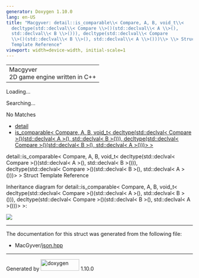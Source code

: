 ```yaml
---
generator: Doxygen 1.10.0
lang: en-US
title: "Macgyver: detail::is_comparable\\< Compare, A, B, void_t\\<
  decltype(std::declval\\< Compare \\>()(std::declval\\< A \\>(),
  std::declval\\< B \\>())), decltype(std::declval\\< Compare
  \\>()(std::declval\\< B \\>(), std::declval\\< A \\>()))\\> \\> Struct
  Template Reference"
viewport: width=device-width, initial-scale=1
---
```


<div id="top">

<div id="titlearea">

<table data-cellspacing="0" data-cellpadding="0">
<colgroup>
<col style="width: 100%" />
</colgroup>
<tbody>
<tr id="projectrow" class="odd">
<td id="projectalign"><div id="projectname">
Macgyver
</div>
<div id="projectbrief">
2D game engine written in C++
</div></td>
</tr>
</tbody>
</table>

</div>

<div id="main-nav">

</div>

<div id="MSearchSelectWindow"
onmouseover="return searchBox.OnSearchSelectShow()"
onmouseout="return searchBox.OnSearchSelectHide()"
onkeydown="return searchBox.OnSearchSelectKey(event)">

</div>

<div id="MSearchResultsWindow">

<div id="MSearchResults">

<div class="SRPage">

<div id="SRIndex">

<div id="SRResults">

</div>

<div id="Loading" class="SRStatus">

Loading...

</div>

<div id="Searching" class="SRStatus">

Searching...

</div>

<div id="NoMatches" class="SRStatus">

No Matches

</div>

</div>

</div>

</div>

</div>

<div id="nav-path" class="navpath">

- <a href="namespacedetail.html" class="el">detail</a>
- <a
  href="structdetail_1_1is__comparable_3_01_compare_00_01_a_00_01_b_00_01void__t_3_01decltype_07std_1_1d1335caac8ed6d774dd842c8360097f7d.html"
  class="el">is_comparable&lt; Compare, A, B, void_t&lt;
  decltype(std::declval&lt; Compare &gt;()(std::declval&lt; A &gt;(),
  std::declval&lt; B &gt;())), decltype(std::declval&lt; Compare
  &gt;()(std::declval&lt; B &gt;(), std::declval&lt; A &gt;()))&gt;
  &gt;</a>

</div>

</div>

<div class="header">

<div class="headertitle">

<div class="title">

detail::is_comparable\< Compare, A, B, void_t\< decltype(std::declval\<
Compare \>()(std::declval\< A \>(), std::declval\< B \>())),
decltype(std::declval\< Compare \>()(std::declval\< B \>(),
std::declval\< A \>()))\> \> Struct Template Reference

</div>

</div>

</div>

<div class="contents">

<div class="dynheader">

Inheritance diagram for detail::is_comparable\< Compare, A, B, void_t\<
decltype(std::declval\< Compare \>()(std::declval\< A \>(),
std::declval\< B \>())), decltype(std::declval\< Compare
\>()(std::declval\< B \>(), std::declval\< A \>()))\> \>:

</div>

<div class="dyncontent">

<div class="center">

![](structdetail_1_1is__comparable_3_01_compare_00_01_a_00_01_b_00_01void__t_3_01decltype_07std_1_1d1335caac8ed6d774dd842c8360097f7d.png)

</div>

</div>

------------------------------------------------------------------------

The documentation for this struct was generated from the following file:

- MacGyver/<a href="json_8hpp_source.html" class="el">json.hpp</a>

</div>

------------------------------------------------------------------------

<span class="small">Generated
by [<img src="doxygen.svg" class="footer" width="104" height="31"
alt="doxygen" />](https://www.doxygen.org/index.html) 1.10.0</span>
